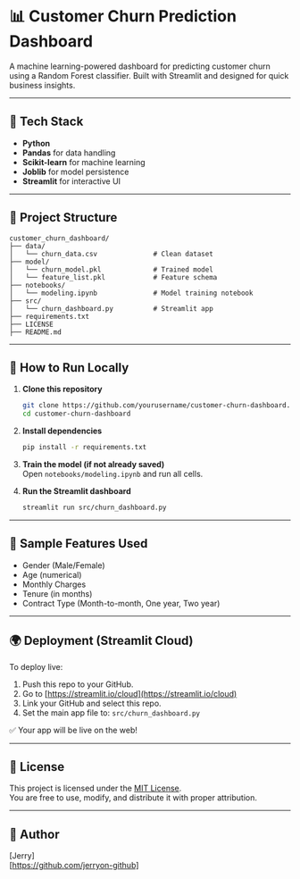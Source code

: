 # 📊 Customer Churn Prediction Dashboard

A machine learning-powered dashboard for predicting customer churn using a Random Forest classifier. Built with Streamlit and designed for quick business insights.

---

## 🔧 Tech Stack

- **Python**  
- **Pandas** for data handling  
- **Scikit-learn** for machine learning  
- **Joblib** for model persistence  
- **Streamlit** for interactive UI

---

## 📁 Project Structure

```
customer_churn_dashboard/
├── data/
│   └── churn_data.csv              # Clean dataset
├── model/
│   └── churn_model.pkl             # Trained model
│   └── feature_list.pkl            # Feature schema
├── notebooks/
│   └── modeling.ipynb              # Model training notebook
├── src/
│   └── churn_dashboard.py          # Streamlit app
├── requirements.txt
├── LICENSE
├── README.md
```

---

## 🚀 How to Run Locally

1. **Clone this repository**  
   ```bash
   git clone https://github.com/yourusername/customer-churn-dashboard.git
   cd customer-churn-dashboard
   ```

2. **Install dependencies**  
   ```bash
   pip install -r requirements.txt
   ```

3. **Train the model (if not already saved)**  
   Open `notebooks/modeling.ipynb` and run all cells.

4. **Run the Streamlit dashboard**  
   ```bash
   streamlit run src/churn_dashboard.py
   ```

---

## 🧪 Sample Features Used

- Gender (Male/Female)  
- Age (numerical)  
- Monthly Charges  
- Tenure (in months)  
- Contract Type (Month-to-month, One year, Two year)

---

## 🌍 Deployment (Streamlit Cloud)

To deploy live:
1. Push this repo to your GitHub.
2. Go to [https://streamlit.io/cloud](https://streamlit.io/cloud)
3. Link your GitHub and select this repo.
4. Set the main app file to: `src/churn_dashboard.py`

✅ Your app will be live on the web!

---

## 📄 License

This project is licensed under the [MIT License](LICENSE).  
You are free to use, modify, and distribute it with proper attribution.

---

## 👤 Author

[Jerry]  
[https://github.com/jerryon-github]
